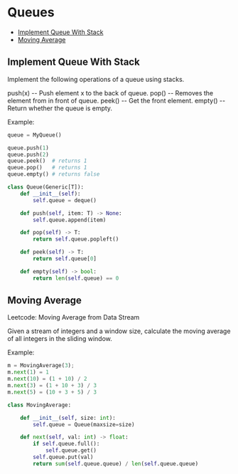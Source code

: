 # Queues

* [Implement Queue With Stack](#implement-queue-with-stack)
* [Moving Average](#moving-average)

## Implement Queue With Stack

Implement the following operations of a queue using stacks.

push(x) -- Push element x to the back of queue.
pop() -- Removes the element from in front of queue.
peek() -- Get the front element.
empty() -- Return whether the queue is empty.


Example:

```python
queue = MyQueue()

queue.push(1)
queue.push(2)  
queue.peek()  # returns 1
queue.pop()   # returns 1
queue.empty() # returns false
```

```python
class Queue(Generic[T]):
    def __init__(self):
        self.queue = deque()

    def push(self, item: T) -> None:
        self.queue.append(item)

    def pop(self) -> T:
        return self.queue.popleft()

    def peek(self) -> T:
        return self.queue[0]

    def empty(self) -> bool:
        return len(self.queue) == 0
```


## Moving Average

Leetcode: Moving Average from Data Stream

Given a stream of integers and a window size, calculate the moving average of all integers in the sliding window.

Example:

```python
m = MovingAverage(3);
m.next(1) = 1
m.next(10) = (1 + 10) / 2
m.next(3) = (1 + 10 + 3) / 3
m.next(5) = (10 + 3 + 5) / 3
```

```python
class MovingAverage:

    def __init__(self, size: int):
        self.queue = Queue(maxsize=size)

    def next(self, val: int) -> float:
        if self.queue.full():
            self.queue.get()
        self.queue.put(val)
        return sum(self.queue.queue) / len(self.queue.queue)
```